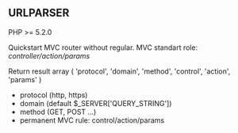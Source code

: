 ## URLPARSER

PHP >= 5.2.0

Quickstart MVC router without regular. MVC standart role: _controller/action/params_

Return result array (
  'protocol',
  'domain',
  'method',
  'control',
  'action',
  'params'
)

* protocol (http, https)
* domain (default $_SERVER['QUERY_STRING'])
* method (GET, POST ...)
* permanent MVC rule: control/action/params

